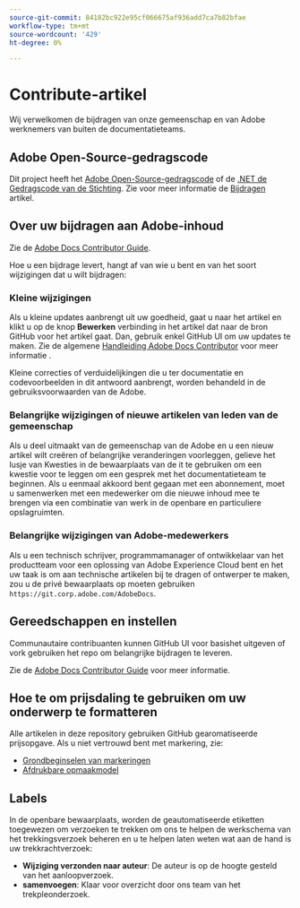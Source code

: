 ```yaml
---
source-git-commit: 84182bc922e95cf066675af936add7ca7b82bfae
workflow-type: tm+mt
source-wordcount: '429'
ht-degree: 0%

---
```

# Contribute-artikel

Wij verwelkomen de bijdragen van onze gemeenschap en van Adobe werknemers van buiten de documentatieteams.

## Adobe Open-Source-gedragscode

Dit project heeft het [Adobe Open-Source-gedragscode](../code-of-conduct.md) of de [.NET de Gedragscode van de Stichting](https://dotnetfoundation.org/code-of-conduct). Zie voor meer informatie de [Bijdragen](../contributing.md) artikel.

## Over uw bijdragen aan Adobe-inhoud

Zie de [Adobe Docs Contributor Guide](https://experienceleague.adobe.com/docs/contributor/contributor-guide/introduction.html).

Hoe u een bijdrage levert, hangt af van wie u bent en van het soort wijzigingen dat u wilt bijdragen:

### Kleine wijzigingen

Als u kleine updates aanbrengt uit uw goedheid, gaat u naar het artikel en klikt u op de knop **Bewerken** verbinding in het artikel dat naar de bron GitHub voor het artikel gaat. Dan, gebruik enkel GitHub UI om uw updates te maken. Zie de algemene [Handleiding Adobe Docs Contributor](https://experienceleague.adobe.com/docs/contributor/contributor-guide/introduction.html) voor meer informatie .

Kleine correcties of verduidelijkingen die u ter documentatie en codevoorbeelden in dit antwoord aanbrengt, worden behandeld in de gebruiksvoorwaarden van de Adobe.

### Belangrijke wijzigingen of nieuwe artikelen van leden van de gemeenschap

Als u deel uitmaakt van de gemeenschap van de Adobe en u een nieuw artikel wilt creëren of belangrijke veranderingen voorleggen, gelieve het lusje van Kwesties in de bewaarplaats van de it te gebruiken om een kwestie voor te leggen om een gesprek met het documentatieteam te beginnen. Als u eenmaal akkoord bent gegaan met een abonnement, moet u samenwerken met een medewerker om die nieuwe inhoud mee te brengen via een combinatie van werk in de openbare en particuliere opslagruimten.

<!--
If you submit a pull request with significant changes to documentation and code examples, you will see a message in the pull request asking you to submit an online contribution license agreement (CLA). We need you to complete the online form before we can review your pull request.
-->

### Belangrijke wijzigingen van Adobe-medewerkers

Als u een technisch schrijver, programmamanager of ontwikkelaar van het productteam voor een oplossing van Adobe Experience Cloud bent en het uw taak is om aan technische artikelen bij te dragen of ontwerper te maken, zou u de privé bewaarplaats op moeten gebruiken `https://git.corp.adobe.com/AdobeDocs`.

<!--Employees from other parts of the Adobe world should use the public repo for minor updates.-->

## Gereedschappen en instellen

Communautaire contribuanten kunnen GitHub UI voor basishet uitgeven of vork gebruiken het repo om belangrijke bijdragen te leveren.

Zie de [Adobe Docs Contributor Guide](https://experienceleague.adobe.com/docs/contributor/contributor-guide/introduction.html) voor meer informatie.

## Hoe te om prijsdaling te gebruiken om uw onderwerp te formatteren

Alle artikelen in deze repository gebruiken GitHub gearomatiseerde prijsopgave. Als u niet vertrouwd bent met markering, zie:

* [Grondbeginselen van markeringen](https://help.github.com/articles/getting-started-with-writing-and-formatting-on-github/)
* [Afdrukbare opmaakmodel](https://guides.github.com/pdfs/markdown-cheatsheet-online.pdf)

## Labels

In de openbare bewaarplaats, worden de geautomatiseerde etiketten toegewezen om verzoeken te trekken om ons te helpen de werkschema van het trekkingsverzoek beheren en u te helpen laten weten wat aan de hand is uw trekkrachtverzoek:

* **Wijziging verzonden naar auteur**: De auteur is op de hoogte gesteld van het aanloopverzoek.
* **samenvoegen**: Klaar voor overzicht door ons team van het trekpleonderzoek.
